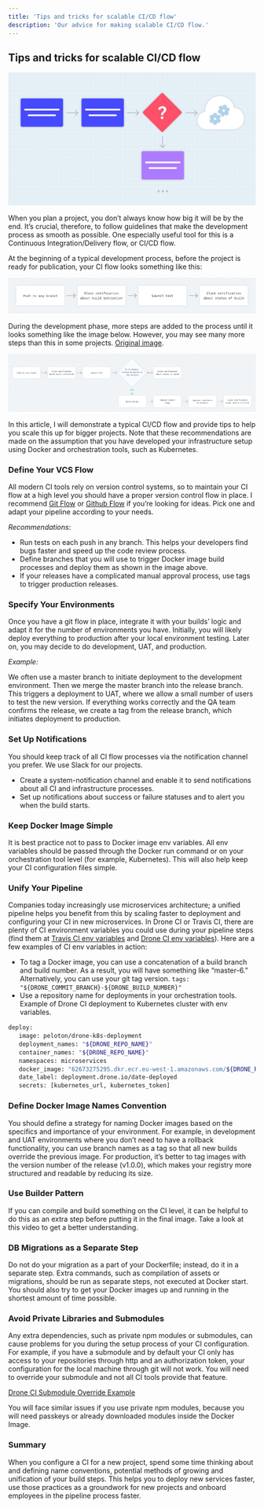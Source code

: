 ```yaml
---
title: 'Tips and tricks for scalable CI/CD flow'
description: 'Our advice for making scalable CI/CD flow.'
---
```


## Tips and tricks for scalable CI/CD flow

![Tips and tricks for scalable CI/CD flow](ogimage.jpeg)

When you plan a project, you don’t always know how big it will be by the end. It’s crucial, therefore, to follow guidelines that make the development process as smooth as possible. One especially useful tool for this is a Continuous Integration/Delivery flow, or CI/CD flow.

At the beginning of a typical development process, before the project is ready for publication, your CI flow looks something like this:

![ ](tips1.png)

During the development phase, more steps are added to the process until it looks something like the image below. However, you may see many more steps than this in some projects. [Original image](https://user-images.githubusercontent.com/2697570/48337431-33340c80-e663-11e8-87b0-cdc4e24aa776.jpg).

![ ](tips2.jpg)

In this article, I will demonstrate a typical CI/CD flow and provide tips to help you scale this up for bigger projects. Note that these recommendations are made on the assumption that you have developed your infrastructure setup using Docker and orchestration tools, such as Kubernetes.

### Define Your VCS Flow

All modern CI tools rely on version control systems, so to maintain your CI flow at a high level you should have a proper version control flow in place. I recommend [Git Flow](https://danielkummer.github.io/git-flow-cheatsheet/) or [Github Flow](https://guides.github.com/introduction/flow/) if you’re looking for ideas. Pick one and adapt your pipeline according to your needs.

_Recommendations_:

- Run tests on each push in any branch. This helps your developers find bugs faster and speed up the code review process.
- Define branches that you will use to trigger Docker image build processes and deploy them as shown in the image above.
- If your releases have a complicated manual approval process, use tags to trigger production releases.

### Specify Your Environments

Once you have a git flow in place, integrate it with your builds’ logic and adapt it for the number of environments you have. Initially, you will likely deploy everything to production after your local environment testing. Later on, you may decide to do development, UAT, and production.

_Example:_

We often use a master branch to initiate deployment to the development environment. Then we merge the master branch into the release branch. This triggers a deployment to UAT, where we allow a small number of users to test the new version. If everything works correctly and the QA team confirms the release, we create a tag from the release branch, which initiates deployment to production.

### Set Up Notifications

You should keep track of all CI flow processes via the notification channel you prefer. We use Slack for our projects.

- Create a system-notification channel and enable it to send notifications about all CI and infrastructure processes.
- Set up notifications about success or failure statuses and to alert you when the build starts.

### Keep Docker Image Simple

It is best practice not to pass to Docker image env variables. All env variables should be passed through the Docker run command or on your orchestration tool level (for example, Kubernetes). This will also help keep your CI configuration files simple.

### Unify Your Pipeline

Companies today increasingly use microservices architecture; a unified pipeline helps you benefit from this by scaling faster to deployment and configuring your CI in new microservices. In Drone CI or Travis CI, there are plenty of CI environment variables you could use during your pipeline steps (find them at [Travis CI env variables](https://docs.travis-ci.com/user/environment-variables/#default-environment-variables) and [Drone CI env variables](https://docs.drone.io/reference/environ/)). Here are a few examples of CI env variables in action:

- To tag a Docker image, you can use a concatenation of a build branch and build number. As a result, you will have something like “master-6.” Alternatively, you can use your git tag version. `tags: "${DRONE_COMMIT_BRANCH}-${DRONE_BUILD_NUMBER}"`
- Use a repository name for deployments in your orchestration tools. Example of Drone CI deployment to Kubernetes cluster with env variables.

```bash
deploy:
   image: peloton/drone-k8s-deployment
   deployment_names: "${DRONE_REPO_NAME}"
   container_names: "${DRONE_REPO_NAME}"
   namespaces: microservices
   docker_image: "62673275295.dkr.ecr.eu-west-1.amazonaws.com/${DRONE_REPO_NAME}:${DRONE_COMMIT_BRANCH}-${DRONE_BUILD_NUMBER}"
   date_label: deployment.drone.io/date-deployed
   secrets: [kubernetes_url, kubernetes_token]
```

### Define Docker Image Names Convention

You should define a strategy for naming Docker images based on the specifics and importance of your environment. For example, in development and UAT environments where you don’t need to have a rollback functionality, you can use branch names as a tag so that all new builds override the previous image. For production, it’s better to tag images with the version number of the release (v1.0.0), which makes your registry more structured and readable by reducing its size.

### Use Builder Pattern

If you can compile and build something on the CI level, it can be helpful to do this as an extra step before putting it in the final image. Take a look at this video to get a better understanding.

### DB Migrations as a Separate Step

Do not do your migration as a part of your Dockerfile; instead, do it in a separate step. Extra commands, such as compilation of assets or migrations, should be run as separate steps, not executed at Docker start. You should also try to get your Docker images up and running in the shortest amount of time possible.

### Avoid Private Libraries and Submodules

Any extra dependencies, such as private npm modules or submodules, can cause problems for you during the setup process of your CI configuration. For example, if you have a submodule and by default your CI only has access to your repositories through http and an authorization token, your configuration for the local machine through git will not work. You will need to override your submodule and not all CI tools provide that feature.

[Drone CI Submodule Override Example](https://docs.drone.io/cloning/)

You will face similar issues if you use private npm modules, because you will need passkeys or already downloaded modules inside the Docker Image.

### Summary

When you configure a CI for a new project, spend some time thinking about and defining name conventions, potential methods of growing and unification of your build steps. This helps you to deploy new services faster, use those practices as a groundwork for new projects and onboard employees in the pipeline process faster.
